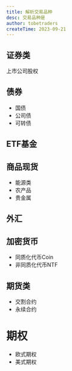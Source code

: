 ```yaml
---
title: 解析交易品种
desc: 交易品种是
author: tobetraders
createTime: 2023-09-21
---
```


## 证券类
  上市公司股权
  
## 债券
* 国债
* 公司债
* 可转债

## ETF基金

## 商品现货
* 能源类
* 农产品
* 贵金属
    
## 外汇

## 加密货币
* 同质化代币Coin
* 非同质化代币NTF
  
## 期货类
* 交割合约
* 永续合约

# 期权
* 欧式期权
* 美式期权
 

